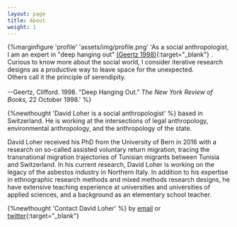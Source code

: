 ```yaml
---
layout: page
title: About
weight: 1
---
```


{%marginfigure 'profile' 'assets/img/profile.png' 'As a social anthropologist, I am an expert in "deep hanging out" [(Geertz 1998)](https://www.nybooks.com/articles/1998/10/22/deep-hanging-out/){:target="_blank"} . Curious to know more about the social world, I consider iterative research designs as a productive way to leave space for the unexpected.
<br>Others call it the principle of serendipity.
<br>
<br>--Geertz, Clifford. 1998. "Deep Hanging Out." *The New York Review of Books,* 22 October 1998.' %}

{%newthought 'David Loher is a social anthropologist' %} based in Switzerland. He is working at the intersections of legal anthropology, environmental anthropology, and the anthropology of the state.

David Loher received his PhD from the University of Bern in 2016 with a research on so-called assisted voluntary return migration, tracing the transnational migration trajectories of Tunisian migrants between Tunisia and Switzerland. In his current research, David Loher is working on the legacy of the asbestos industry in Northern Italy. In addition to his expertise in ethnographic research methods and mixed methods research designs, he have extensive teaching experience at universities and universities of applied sciences, and a background as an elementary school teacher.

{%newthought 'Contact David Loher' %} by [email](mailto:david.loher@posteo.org) or [twitter](https://www.twitter.com/dloher){:target="_blank"}
